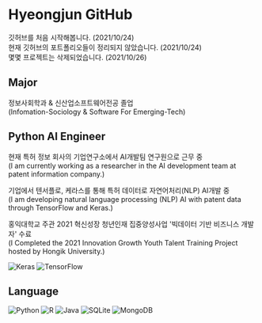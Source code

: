 # Hyeongjun GitHub
깃허브를 처음 시작해봅니다. (2021/10/24)   
현재 깃허브의 포트폴리오들이 정리되지 않았습니다. (2021/10/24)   
몇몇 프로젝트는 삭제되었습니다. (2021/10/26)

## Major
정보사회학과 & 신산업소프트웨어전공 졸업   
(Infomation-Sociology & Software For Emerging-Tech)   

## Python AI Engineer
현재 특허 정보 회사의 기업연구소에서 AI개발팀 연구원으로 근무 중   
(I am currently working as a researcher in the AI development team at patent information company.)    
   
기업에서 텐서플로, 케라스를 통해 특허 데이터로 자연어처리(NLP) AI개발 중   
(I am developing natural language processing (NLP) AI with patent data through TensorFlow and Keras.)    
   
홍익대학교 주관 2021 혁신성장 청년인재 집중양성사업 '빅데이터 기반 비즈니스 개발자' 수료   
(I Completed the 2021 Innovation Growth Youth Talent Training Project hosted by Hongik University.)      

![Keras](https://img.shields.io/badge/Keras-%23D00000.svg?style=for-the-badge&logo=Keras&logoColor=white)
![TensorFlow](https://img.shields.io/badge/TensorFlow-%23FF6F00.svg?style=for-the-badge&logo=TensorFlow&logoColor=white)

## Language
![Python](https://img.shields.io/badge/python-3670A0?style=for-the-badge&logo=python&logoColor=ffdd54)
![R](https://img.shields.io/badge/r-%23276DC3.svg?style=for-the-badge&logo=r&logoColor=white)
![Java](https://img.shields.io/badge/java-%23ED8B00.svg?style=for-the-badge&logo=java&logoColor=white) 
![SQLite](https://img.shields.io/badge/sqlite-%2307405e.svg?style=for-the-badge&logo=sqlite&logoColor=white)
![MongoDB](https://img.shields.io/badge/MongoDB-%234ea94b.svg?style=for-the-badge&logo=mongodb&logoColor=white)


